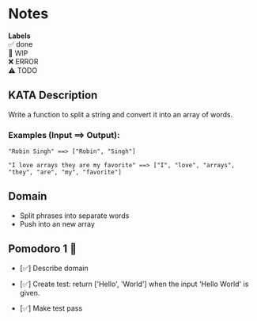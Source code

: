 # Notes

**Labels**  
✅ done  
🚧 WIP  
❌ ERROR  
⚠️ TODO

## KATA Description

Write a function to split a string and convert it into an array of words.

### **Examples (Input ==> Output):**
```
"Robin Singh" ==> ["Robin", "Singh"]

"I love arrays they are my favorite" ==> ["I", "love", "arrays", "they", "are", "my", "favorite"]
```

## Domain
- Split phrases into separate words
- Push into an new array

## Pomodoro 1 🍅
- [✅] Describe domain

- [✅] Create test: return ['Hello', 'World'] when the input 'Hello World' is given.
- [✅] Make test pass 